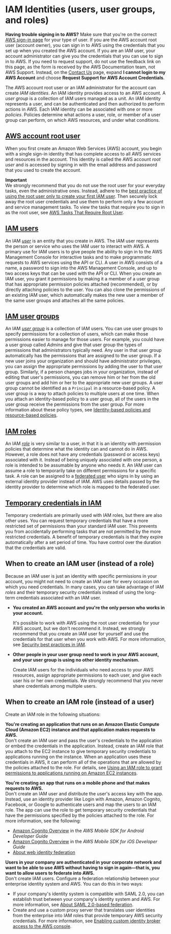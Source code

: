 # IAM Identities \(users, user groups, and roles\)<a name="id"></a>

**Having trouble signing in to AWS?** Make sure that you're on the correct [AWS sign\-in page](console.md) for your type of user\. If you are the AWS account root user \(account owner\), you can sign in to AWS using the credentials that you set up when you created the AWS account\. If you are an IAM user, your account administrator can give you the credentials that you can use to sign in to AWS\. If you need to request support, do not use the feedback link on this page, as the form is received by the AWS Documentation team, not AWS Support\. Instead, on the [Contact Us](http://aws.amazon.com/contact-us/) page, expand **I cannot login to my AWS Account** and choose **Request Support for AWS Account Credentials**\.

The AWS account root user or an IAM administrator for the account can create *IAM identities*\. An IAM identity provides access to an AWS account\. A *user group* is a collection of IAM users managed as a unit\. An IAM identity represents a user, and can be authenticated and then authorized to perform actions in AWS\. Each IAM identity can be associated with one or more *policies*\. Policies determine what actions a user, role, or member of a user group can perform, on which AWS resources, and under what conditions\.

## [AWS account root user](id_root-user.md)<a name="id_root"></a>

When you first create an Amazon Web Services \(AWS\) account, you begin with a single sign\-in identity that has complete access to all AWS services and resources in the account\. This identity is called the AWS account *root user* and is accessed by signing in with the email address and password that you used to create the account\.

**Important**  
We strongly recommend that you do not use the root user for your everyday tasks, even the administrative ones\. Instead, adhere to the [best practice of using the root user only to create your first IAM user](https://docs.aws.amazon.com/IAM/latest/UserGuide/best-practices.html#create-iam-users)\. Then securely lock away the root user credentials and use them to perform only a few account and service management tasks\. To view the tasks that require you to sign in as the root user, see [AWS Tasks That Require Root User](https://docs.aws.amazon.com/general/latest/gr/aws_tasks-that-require-root.html)\.

## [IAM users](id_users.md)<a name="id_iam-users"></a>

An IAM [*user*](id_users.md) is an entity that you create in AWS\. The IAM user represents the person or service who uses the IAM user to interact with AWS\. A primary use for IAM users is to give people the ability to sign in to the AWS Management Console for interactive tasks and to make programmatic requests to AWS services using the API or CLI\. A user in AWS consists of a name, a password to sign into the AWS Management Console, and up to two access keys that can be used with the API or CLI\. When you create an IAM user, you grant it permissions by making it a member of a user group that has appropriate permission policies attached \(recommended\), or by directly attaching policies to the user\. You can also clone the permissions of an existing IAM user, which automatically makes the new user a member of the same user groups and attaches all the same policies\.

## [IAM user groups](id_groups.md)<a name="id_iam-groups"></a>

An IAM [*user group*](id_groups.md) is a collection of IAM users\. You can use user groups to specify permissions for a collection of users, which can make those permissions easier to manage for those users\. For example, you could have a user group called *Admins* and give that user group the types of permissions that administrators typically need\. Any user in that user group automatically has the permissions that are assigned to the user group\. If a new user joins your organization and should have administrator privileges, you can assign the appropriate permissions by adding the user to that user group\. Similarly, if a person changes jobs in your organization, instead of editing that user's permissions, you can remove him or her from the old user groups and add him or her to the appropriate new user groups\. A user group cannot be identified as a `Principal` in a resource\-based policy\. A user group is a way to attach policies to multiple users at one time\. When you attach an identity\-based policy to a user group, all of the users in the user group receive the permissions from the user group\. For more information about these policy types, see [Identity\-based policies and resource\-based policies](access_policies_identity-vs-resource.md)\.

## [IAM roles](id_roles.md)<a name="id_iam-roles"></a>

An IAM [*role*](id_roles.md) is very similar to a user, in that it is an identity with permission policies that determine what the identity can and cannot do in AWS\. However, a role does not have any credentials \(password or access keys\) associated with it\. Instead of being uniquely associated with one person, a role is intended to be assumable by anyone who needs it\. An IAM user can assume a role to temporarily take on different permissions for a specific task\. A role can be assigned to a [federated user](id_roles_providers.md) who signs in by using an external identity provider instead of IAM\. AWS uses details passed by the identity provider to determine which role is mapped to the federated user\.

## [Temporary credentials in IAM](id_credentials_temp.md)<a name="id_temp-creds"></a>

Temporary credentials are primarily used with IAM roles, but there are also other uses\. You can request temporary credentials that have a more restricted set of permissions than your standard IAM user\. This prevents you from accidentally performing tasks that are not permitted by the more restricted credentials\. A benefit of temporary credentials is that they expire automatically after a set period of time\. You have control over the duration that the credentials are valid\.

## When to create an IAM user \(instead of a role\)<a name="id_which-to-choose"></a>

Because an IAM user is just an identity with specific permissions in your account, you might not need to create an IAM user for every occasion on which you need credentials\. In many cases, you can take advantage of IAM *roles* and their temporary security credentials instead of using the long\-term credentials associated with an IAM user\. 
+ **You created an AWS account and you're the only person who works in your account\.**

  It's possible to work with AWS using the root user credentials for your AWS account, but we don't recommend it\. Instead, we strongly recommend that you create an IAM user for yourself and use the credentials for that user when you work with AWS\. For more information, see [Security best practices in IAM](best-practices.md)\.
+ **Other people in your user group need to work in your AWS account, and your user group is using no other identity mechanism\.**

  Create IAM users for the individuals who need access to your AWS resources, assign appropriate permissions to each user, and give each user his or her own credentials\. We strongly recommend that you never share credentials among multiple users\. 

## When to create an IAM role \(instead of a user\)<a name="id_which-to-choose_role"></a>

Create an IAM role in the following situations:

**You're creating an application that runs on an Amazon Elastic Compute Cloud \(Amazon EC2\) instance and that application makes requests to AWS\.**  
Don't create an IAM user and pass the user's credentials to the application or embed the credentials in the application\. Instead, create an IAM role that you attach to the EC2 instance to give temporary security credentials to applications running on the instance\. When an application uses these credentials in AWS, it can perform all of the operations that are allowed by the policies attached to the role\. For details, see [Using an IAM role to grant permissions to applications running on Amazon EC2 instances](id_roles_use_switch-role-ec2.md)\.

**You're creating an app that runs on a mobile phone and that makes requests to AWS\.**  
Don't create an IAM user and distribute the user's access key with the app\. Instead, use an identity provider like Login with Amazon, Amazon Cognito, Facebook, or Google to authenticate users and map the users to an IAM role\. The app can use the role to get temporary security credentials that have the permissions specified by the policies attached to the role\. For more information, see the following:   
+ [Amazon Cognito Overview](https://docs.aws.amazon.com/mobile/sdkforandroid/developerguide/cognito-auth.html#d0e840) in the *AWS Mobile SDK for Android Developer Guide*
+ [Amazon Cognito Overview](https://docs.aws.amazon.com/mobile/sdkforios/developerguide/cognito-auth.html#d0e664) in the *AWS Mobile SDK for iOS Developer Guide*
+ [About web identity federation](id_roles_providers_oidc.md)

**Users in your company are authenticated in your corporate network and want to be able to use AWS without having to sign in again—that is, you want to allow users to federate into AWS\.**  
Don't create IAM users\. Configure a federation relationship between your enterprise identity system and AWS\. You can do this in two ways:   
+ If your company's identity system is compatible with SAML 2\.0, you can establish trust between your company's identity system and AWS\. For more information, see [About SAML 2\.0\-based federation](id_roles_providers_saml.md)\.
+ Create and use a custom proxy server that translates user identities from the enterprise into IAM roles that provide temporary AWS security credentials\. For more information, see [Enabling custom identity broker access to the AWS console](id_roles_providers_enable-console-custom-url.md)\.